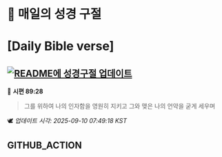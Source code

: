 # 🙏 매일의 성경 구절
# [Daily Bible verse]
## [![README에 성경구절 업데이트](https://github.com/DONGSUKA/first_test/actions/workflows/update-readme-bible.yml/badge.svg)](https://github.com/DONGSUKA/first_test/actions/workflows/update-readme-bible.yml)
<!-- START_BIBLE_VERSE -->
📖 **시편 89:28**
> 그를 위하여 나의 인자함을 영원히 지키고 그와 맺은 나의 언약을 굳게 세우며

🕊️ _업데이트 시각: 2025-09-10 07:49:18 KST_
  <!-- END_BIBLE_VERSE -->
## GITHUB_ACTION
